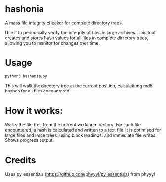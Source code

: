 # hashonia
A mass file integrity checker for complete directory trees.

Use it to periodically verify the integrity of files in large archives. This tool creates and stores hash values for all files in complete directory trees, allowing you to monitor for changes over time. 

# Usage
```bash
python3 hashonia.py
```
This will walk the directory tree at the current position, calculatinng md5 hashes for all files encountered.

# How it works:
Walks the file tree from the current working directory. For each file encountered, a hash is calculated and written to a text file.
It is optimised for large files and large trees, using block readings, and immediate file writes. Shows progress output.

# Credits
Uses py_essentials (https://github.com/phyyyl/py_essentials) from phyyyl
